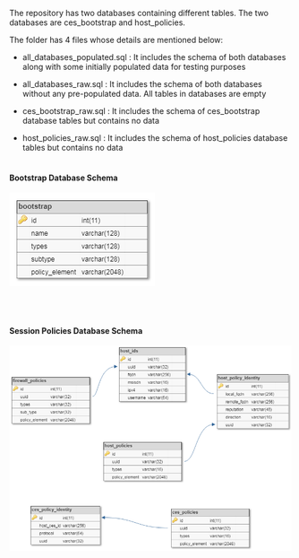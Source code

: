 The repository has two databases containing different tables. The two databases are ces_bootstrap and host_policies.<br />

The folder has 4 files whose details are mentioned below:<br />

* all_databases_populated.sql : It includes the schema of both databases along with some initially populated data for testing purposes <br />

* all_databases_raw.sql : It includes the schema of both databases without any pre-populated data. All tables in databases are empty <br />

* ces_bootstrap_raw.sql : It includes the schema of ces_bootstrap database tables but contains no data <br />

* host_policies_raw.sql : It includes the schema of host_policies database tables but contains no data <br /><br />


#### Bootstrap Database Schema
![bootstrap_policies](bootstrap_policies.png)

<br /><br />

#### Session Policies Database Schema
![session_policies](session_policies.png)


